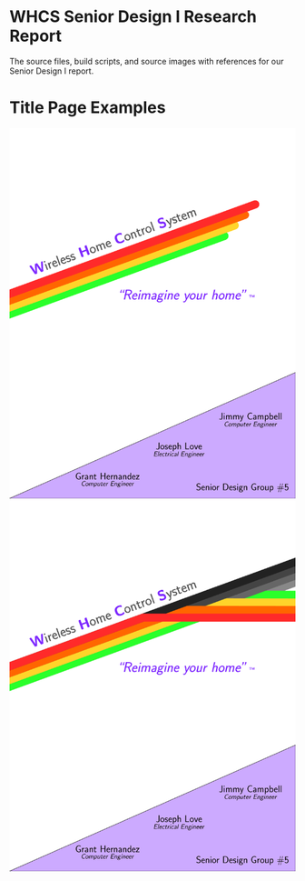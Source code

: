 WHCS Senior Design I Research Report
=====================================

The source files, build scripts, and source images with references for our
Senior Design I report.

Title Page Examples
=====================
<img src="https://raw.githubusercontent.com/WHCS-UCF/sd1-report/master/export/title-v1.png" alt="WHCS Title Page V1" />

<img src="https://raw.githubusercontent.com/WHCS-UCF/sd1-report/master/export/title-v2.png" alt="WHCS Title Page V2" />
